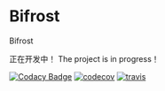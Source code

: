 # Bifrost
Bifrost

正在开发中！
The project is in progress！

[![Codacy Badge](https://app.codacy.com/project/badge/Grade/31664c0e6d6c4cf59f993ea82485f6b1)](https://www.codacy.com/gh/kurtloong/Bifrost/dashboard?utm_source=github.com&amp;utm_medium=referral&amp;utm_content=kurtloong/Bifrost&amp;utm_campaign=Badge_Grade)
[![codecov](https://codecov.io/gh/kurtloong/Bifrost/branch/master/graph/badge.svg?token=1ZNZVE1EIU)](https://codecov.io/gh/kurtloong/Bifrost)
[![travis](https://travis-ci.com/kurtloong/Bifrost.svg?branch=master)](https://travis-ci.com)
